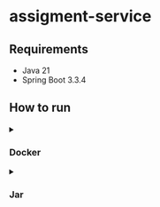 # assigment-service


## Requirements

- Java 21
- Spring Boot 3.3.4

## How to run

<details close>
  <summary>
    <h3>
      Docker    
    </h3>
  </summary>

To run the application, ensure that Docker is installed on your machine.
Then, execute the commands in the specified order.

1. **Create assigment-service folder in your machine**

2. **Create and copy the .env file, and get docker-compose.yml from GitHub link below and put them into the assigment-service folder**

   .env file content

    ```.env
    DB_URL=<your-databse-url>
    DB_USERNAME=<your-databse-username>
    DB_PASSWORD=<your-databse-password>
    SECURITY_TOKEN_ACCESS_SECRET_KEY=<repalce-with-generated-secret-koy-for-access-token>
    SECURITY_TOKEN_ACCESS_TIME=<access-token-valid-time-in-millieseconds>
    SECURITY_TOKEN_REFRESH_SECRET_KEY=<repalce-with-generated-secret-koy-for-refresh-token>
    SECURITY_TOKEN_REFRESH_TIME=<refresht-token-valid-time-in-millieseconds>
    ```
   docker-compose.yml link

   https://github.com/nazarovctrl/assigment-service/blob/master/docker-compose.yml

3. **Pull the Docker Image**

    ```sh
   docker pull nazarovv2/assigment-service:latest
    ```

4. **Start the Application**

    ```sh
   docker-compose up -d assigment-service-app
   ```
5. **Link for the application**

   http://localhost/swagger-ui/index.html#/

</details>

<details close>
  <summary>
    <h3>
      Jar    
    </h3>
  </summary>

1. **Clone the repository:**

    ```sh
    git clone https://github.com/nazarovctrl/assigment-service.git
    cd assigment-service
    ```
2. **Paste the .env file into assigment-service folder**

   .env file content

    ```.env
    DB_URL=<your-databse-url>
    DB_USERNAME=<your-databse-username>
    DB_PASSWORD=<your-databse-password>
    SECURITY_TOKEN_ACCESS_SECRET_KEY=<repalce-with-generated-secret-koy-for-access-token>
    SECURITY_TOKEN_ACCESS_TIME=<access-token-valid-time-in-millieseconds>
    SECURITY_TOKEN_REFRESH_SECRET_KEY=<repalce-with-generated-secret-koy-for-refresh-token>
    SECURITY_TOKEN_REFRESH_TIME=<refresht-token-valid-time-in-millieseconds>
    ```
3. **Build the project:**

   Use Maven to build the project.

    ```sh
    mvn clean install
    ```

4. **Run the application:**

   To run the application, make sure you have Java 21 installed

    ```sh
    java -jar target/assigment-service-1.0.jar
    ```
5. **Link for the application**

   http://localhost/swagger-ui/index.html#/

</details>
